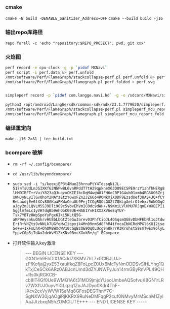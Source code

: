 ### cmake
`cmake -B build -DENABLE_Sanitizer_Address=OFF`
`cmake --build build -j16`
### 输出repo库路径
`repo forall -c 'echo "repository:$REPO_PROJECT"; pwd; git xxx' `
### 火焰图
```bash
perf record -e cpu-clock -g -p `pidof MXNavi`
perf script -i perf.data &> perf.unfold
/mnt/software/Perf/FlameGraph/stackcollapse-perf.pl perf.unfold &> perf.folded
/mnt/software/Perf/FlameGraph/flamegraph.pl perf.folded > perf.svg
```
```bash

simpleperf record -p `pidof com.langge.navi.hd` -g -o /sdcard/MXNavi/simpleperf_mcu.data

python3 /opt/android/LangGe/sdk/common-sdk/ndk/23.1.7779620/simpleperf/report_sample.py simpleperf_mcu.data > simpleperf_mcu_report.data
/mnt/software/Perf/FlameGraph/stackcollapse-perf.pl simpleperf_mcu_report.data > simpleperf_mcu_report_fold.data
/mnt/software/Perf/FlameGraph/flamegraph.pl simpleperf_mcu_report_fold.data > simpleperf_mcu_report_fold.svg
```
### 编译重定向
`make -j16 2>&1 | tee build.txt`

### bcompare 破解
- `rm -rf ~/.config/bcompare/`
- `cd /usr/lib/beyondcompare/`
- `sudo sed -i "s/keexjEP3t4Mue23hrnuPtY4TdcsqNiJL-5174TsUdLmJSIXKfG2NGPwBL6vnRPddT7tH29qpkneX63DO9ECSPE9rzY1zhThHERg8lHM9IBFT+rVuiY823aQJuqzxCKIE1bcDqM4wgW01FH6oCBP1G4ub01xmb4BGSUG6ZrjxWHJyNLyIlGvOhoY2HAYzEtzYGwxFZn2JZ66o4RONkXjX0DF9EzsdUef3UAS+JQ+fCYReLawdjEe6tXCv88GKaaPKWxCeaUL9PejICQgRQOLGOZtZQkLgAelrOtehxz5ANOOqCaJgy2mJLQVLM5SJ9Dli909c5ybvEhVmIC0dc9dWH+/N9KmiLVlKMU7RJqnE+WXEEPI1SgglmfmLc1yVH7dqBb9ehOoKG9UE+HAE1YvH1XX2XVGeEqYUY-Tsk7YBTz0WpSpoYyPgx6Iki5KLtQ5G-aKP9eysnkuOAkrvHU8bLbGtZteGwJarev03PhfCioJL4OSqsmQGEvDbHFEbNl1qJtdwEriR+VNZts9vNNLk7UGfeNwIiqpxjk4Mn09nmSd8FhM4ifvcaIbNCRoMPGl6KU12iseSe+w+1kFsLhX+OhQM8WXcWV10cGqBzQE9OqOLUcg9n0krrR3KrohstS9smTwEx9olyLYppvC0p5i7dAx2deWvM1ZxKNs0BvcXGukR+/g" BCompare`

- 打开软件输入key激活
    > --- BEGIN LICENSE KEY ---
GXN1eh9FbDiX1ACdd7XKMV7hL7x0ClBJLUJ-zFfKofjaj2yxE53xauIfkqZ8FoLpcZ0Ux6McTyNmODDSvSIHLYhg1QkTxjCeSCk6ARz0ABJcnUmd3dZYJNWFyJun14rmGByRnVPL49QH+Rs0kjRGKCB-cb8IT4Gf0Ue9WMQ1A6t31MO9jmjoYUeoUmbeAQSofvuK8GN1rLRv7WXfUJ0uyvYlGLqzq1ZoJAJDyo0Kdr4ThF-IXcv2cxVyWVW1SaMq8GFosDEGThnY7C-SgNXW30jqAOgiRjKKRX9RuNeDMFqgP2cuf0NMvyMrMScnM1ZyiAaJJtzbxqN5hZOMClUTE+++
--- END LICENSE KEY -----
